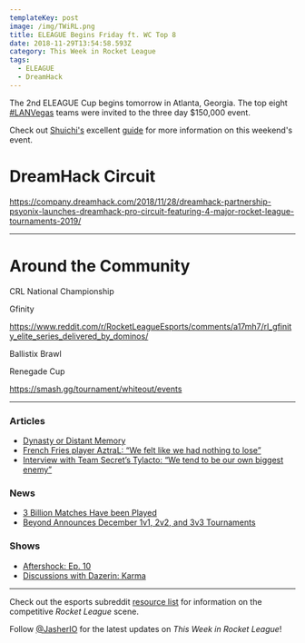 ```yaml
---
templateKey: post
image: /img/TWiRL.png
title: ELEAGUE Begins Friday ft. WC Top 8
date: 2018-11-29T13:54:58.593Z
category: This Week in Rocket League
tags:
  - ELEAGUE
  - DreamHack
---
```

The 2nd ELEAGUE Cup begins tomorrow in Atlanta, Georgia. The top eight [#LANVegas](https://liquipedia.net/rocketleague/Rocket_League_Championship_Series/Season_6) teams were invited to the three day $150,000 event. 

Check out [Shuichi's](https://www.reddit.com/user/ShuichiRL) excellent [guide](https://www.reddit.com/r/RocketLeague/comments/a0xpvg/a_guide_to_watch_the_eleague_cup_rocket_league/) for more information on this weekend's event. 

# DreamHack Circuit

https://company.dreamhack.com/2018/11/28/dreamhack-partnership-psyonix-launches-dreamhack-pro-circuit-featuring-4-major-rocket-league-tournaments-2019/

---

# Around the Community

CRL National Championship

Gfinity

https://www.reddit.com/r/RocketLeagueEsports/comments/a17mh7/rl_gfinity_elite_series_delivered_by_dominos/

Ballistix Brawl


Renegade Cup

https://smash.gg/tournament/whiteout/events

---

### Articles

* [Dynasty or Distant Memory](https://www.eleague.com/rocketleague-2018/news/dynasty-or-distant-memory)
* [French Fries player AztraL: “We felt like we had nothing to lose”](https://rocketeers.gg/interview-french-fries-pizza-rugbrod-aztral-rocketeers-thunderdome/)
* [Interview with Team Secret’s Tylacto: “We tend to be our own biggest enemy”](https://rocketeers.gg/interview-team-secret-player-tylacto-rocketeers-thunderdome/)

### News

* [3 Billion Matches Have been Played](https://twitter.com/RocketLeague/status/1067885846878027776)
* [Beyond Announces December 1v1, 2v2, and 3v3 Tournaments](https://twitter.com/TeamBeyondnet/status/1067862911316561920)

### Shows

* [Aftershock: Ep. 10](https://www.youtube.com/watch?v=ey2bKHDuKGI)
* [Discussions with Dazerin: Karma](https://www.youtube.com/watch?v=IzP2BMUeMSc)

---

Check out the esports subreddit [resource list](https://www.reddit.com/r/RocketLeagueEsports/wiki/links) for information on the competitive *Rocket League* scene.

Follow [@JasherIO](https://twitter.com/JasherIO) for the latest updates on *This Week in Rocket League*!
